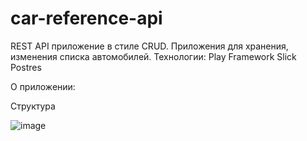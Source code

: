 # car-reference-api

REST API приложение в стиле CRUD. Приложения для хранения, изменения списка автомобилей. 
Технологии: Play Framework Slick Postres

О приложении:

Структура 

![image](https://github.com/Glaymor/car-reference-api/assets/91942559/0542a308-61d0-4896-b95b-1bab6539fe6e)


